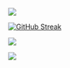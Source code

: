 
![](http://github-profile-summary-cards.vercel.app/api/cards/profile-details?username=JPChoyon&theme=2077)

[![GitHub Streak](https://github-readme-streak-stats.herokuapp.com?user=JPChoyon&theme=neon&hide_border=true)](https://git.io/streak-stats)

![](http://github-profile-summary-cards.vercel.app/api/cards/repos-per-language?username=JPChoyon&theme=2077)

![](http://github-profile-summary-cards.vercel.app/api/cards/productive-time?username=JPChoyon&theme=2077&utcOffset=6)
